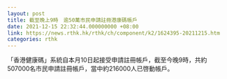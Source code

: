 ```yaml
---
layout: post
title: 截至晚上9時　逾50萬市民申請註冊港康碼帳戶
date: 2021-12-15 22:32:44.000000000 +08:00
link: https://news.rthk.hk/rthk/ch/component/k2/1624395-20211215.htm
categories: rthk
---
```


「香港健康碼」系統自本月10日起接受申請註冊帳戶，截至今晚9時，共約507000名市民申請註冊帳戶，當中約216000人已啓動帳戶。
